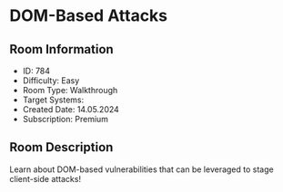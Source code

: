﻿# DOM-Based Attacks

## Room Information
- ID: 784
- Difficulty: Easy
- Room Type: Walkthrough
- Target Systems: 
- Created Date: 14.05.2024
- Subscription: Premium

## Room Description
Learn about DOM-based vulnerabilities that can be leveraged to stage client-side attacks!
